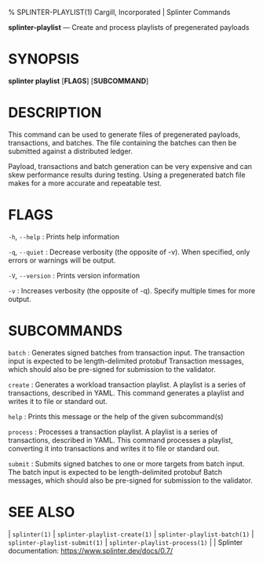 % SPLINTER-PLAYLIST(1) Cargill, Incorporated | Splinter Commands
<!--
  Copyright 2018-2021 Cargill Incorporated
  Licensed under Creative Commons Attribution 4.0 International License
  https://creativecommons.org/licenses/by/4.0/
-->

**splinter-playlist** — Create and process playlists of pregenerated payloads

SYNOPSIS
========
**splinter playlist** \[**FLAGS**\] \[**SUBCOMMAND**\]

DESCRIPTION
===========
This command can be used to generate files of pregenerated payloads,
transactions, and batches. The file containing the batches can then be submitted
against a distributed ledger.

Payload, transactions and batch generation can be very expensive and can skew
performance results during testing. Using a pregenerated batch file makes for a
more accurate and repeatable test.

FLAGS
=====
`-h`, `--help`
: Prints help information

`-q`, `--quiet`
: Decrease verbosity (the opposite of -v). When specified, only errors or
  warnings will be output.

`-V`, `--version`
: Prints version information

`-v`
: Increases verbosity (the opposite of -q). Specify multiple times for more
  output.

SUBCOMMANDS
===========
`batch`
: Generates signed batches from transaction input. The transaction input is
  expected to be length-delimited protobuf Transaction messages, which should
  also be pre-signed for submission to the validator.

`create`
: Generates a workload transaction playlist. A playlist is a series of
  transactions, described in YAML. This command generates a playlist and writes
  it to file or standard out.

`help`
:  Prints this message or the help of the given subcommand(s)

`process`
: Processes a transaction playlist. A playlist is a series of transactions,
  described in YAML.  This command processes a playlist, converting it into
  transactions and writes it to file or standard out.

`submit`
: Submits signed batches to one or more targets from batch input. The batch
  input is expected to be length-delimited protobuf Batch messages, which
  should also be pre-signed for submission to the validator.

SEE ALSO
========
| `splinter(1)`
| `splinter-playlist-create(1)`
| `splinter-playlist-batch(1)`
| `splinter-playlist-submit(1)`
| `splinter-playlist-process(1)`
|
| Splinter documentation: https://www.splinter.dev/docs/0.7/
